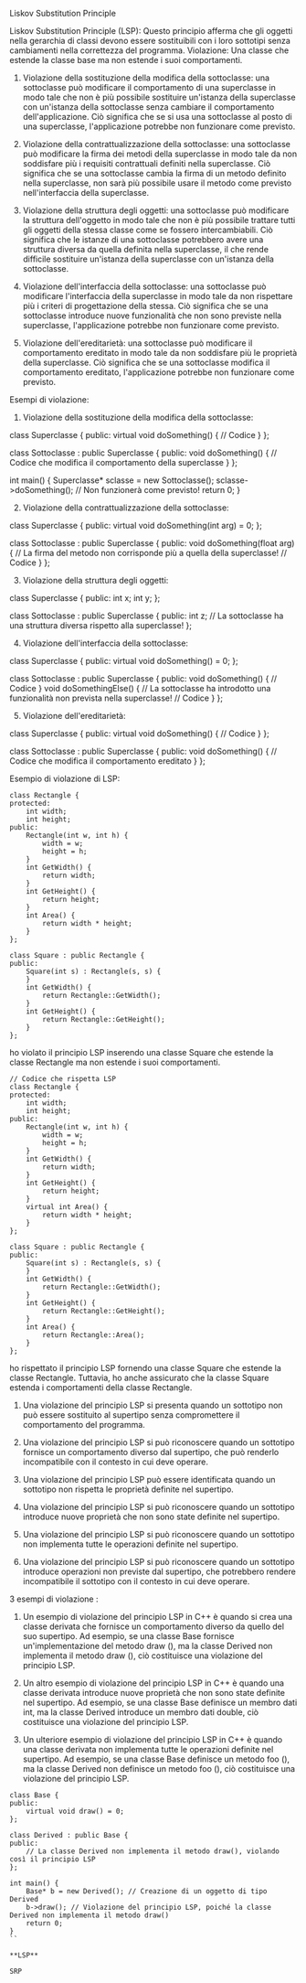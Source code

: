Liskov Substitution Principle

Liskov Substitution Principle (LSP): Questo principio afferma che gli oggetti nella gerarchia di classi devono essere sostituibili con i loro sottotipi senza cambiamenti nella correttezza del programma. Violazione: Una classe che estende la classe base ma non estende i suoi comportamenti.

1. Violazione della sostituzione della modifica della sottoclasse: una sottoclasse può modificare il comportamento di una superclasse in modo tale che non è più possibile sostituire un'istanza della superclasse con un'istanza della sottoclasse senza cambiare il comportamento dell'applicazione. Ciò significa che se si usa una sottoclasse al posto di una superclasse, l'applicazione potrebbe non funzionare come previsto.

2. Violazione della contrattualizzazione della sottoclasse: una sottoclasse può modificare la firma dei metodi della superclasse in modo tale da non soddisfare più i requisiti contrattuali definiti nella superclasse. Ciò significa che se una sottoclasse cambia la firma di un metodo definito nella superclasse, non sarà più possibile usare il metodo come previsto nell'interfaccia della superclasse.

3. Violazione della struttura degli oggetti: una sottoclasse può modificare la struttura dell'oggetto in modo tale che non è più possibile trattare tutti gli oggetti della stessa classe come se fossero intercambiabili. Ciò significa che le istanze di una sottoclasse potrebbero avere una struttura diversa da quella definita nella superclasse, il che rende difficile sostituire un'istanza della superclasse con un'istanza della sottoclasse.

4. Violazione dell'interfaccia della sottoclasse: una sottoclasse può modificare l'interfaccia della superclasse in modo tale da non rispettare più i criteri di progettazione della stessa. Ciò significa che se una sottoclasse introduce nuove funzionalità che non sono previste nella superclasse, l'applicazione potrebbe non funzionare come previsto.

5. Violazione dell'ereditarietà: una sottoclasse può modificare il comportamento ereditato in modo tale da non soddisfare più le proprietà della superclasse. Ciò significa che se una sottoclasse modifica il comportamento ereditato, l'applicazione potrebbe non funzionare come previsto.

Esempi di violazione:
1. Violazione della sostituzione della modifica della sottoclasse: 

class Superclasse {
public:
    virtual void doSomething() {
        // Codice
    }
};

class Sottoclasse : public Superclasse {
public:
    void doSomething() {
        // Codice che modifica il comportamento della superclasse
    }
};

int main() {
    Superclasse* sclasse = new Sottoclasse();
    sclasse->doSomething(); // Non funzionerà come previsto!
    return 0;
}

2. Violazione della contrattualizzazione della sottoclasse: 

class Superclasse {
public:
    virtual void doSomething(int arg) = 0;
};

class Sottoclasse : public Superclasse {
public:
    void doSomething(float arg) { // La firma del metodo non corrisponde più a quella della superclasse!
        // Codice
    }
};

3. Violazione della struttura degli oggetti: 

class Superclasse {
public:
    int x;
    int y;
};

class Sottoclasse : public Superclasse {
public:
    int z; // La sottoclasse ha una struttura diversa rispetto alla superclasse!
};

4. Violazione dell'interfaccia della sottoclasse:

class Superclasse {
public:
    virtual void doSomething() = 0;
};

class Sottoclasse : public Superclasse {
public:
    void doSomething() {
        // Codice
    } 
    void doSomethingElse() { // La sottoclasse ha introdotto una funzionalità non prevista nella superclasse!
        // Codice
    }
};

5. Violazione dell'ereditarietà: 

class Superclasse {
public:
    virtual void doSomething() {
        // Codice
    }
};


class Sottoclasse : public Superclasse {
public:
    void doSomething() {
        // Codice che modifica il comportamento ereditato
    }
};






Esempio di violazione di LSP:
```
class Rectangle { 
protected: 
    int width; 
    int height; 
public: 
    Rectangle(int w, int h) { 
        width = w; 
        height = h; 
    } 
    int GetWidth() { 
        return width; 
    } 
    int GetHeight() { 
        return height; 
    } 
    int Area() { 
        return width * height; 
    } 
}; 

class Square : public Rectangle { 
public: 
    Square(int s) : Rectangle(s, s) { 
    } 
    int GetWidth() { 
        return Rectangle::GetWidth(); 
    } 
    int GetHeight() { 
        return Rectangle::GetHeight(); 
    } 
};
```

ho violato il principio LSP inserendo una classe Square che estende la classe Rectangle ma non estende i suoi comportamenti.



```
// Codice che rispetta LSP
class Rectangle { 
protected: 
    int width; 
    int height; 
public: 
    Rectangle(int w, int h) { 
        width = w; 
        height = h; 
    } 
    int GetWidth() { 
        return width; 
    } 
    int GetHeight() { 
        return height; 
    } 
    virtual int Area() { 
        return width * height; 
    } 
}; 

class Square : public Rectangle { 
public: 
    Square(int s) : Rectangle(s, s) { 
    } 
    int GetWidth() { 
        return Rectangle::GetWidth(); 
    } 
    int GetHeight() { 
        return Rectangle::GetHeight(); 
    } 
    int Area() { 
        return Rectangle::Area(); 
    } 
}; 
```
ho rispettato il principio LSP fornendo una classe Square che estende la classe Rectangle. Tuttavia, ho anche assicurato che la classe Square estenda i comportamenti della classe Rectangle.



1. Una violazione del principio LSP si presenta quando un sottotipo non può essere sostituito al supertipo senza compromettere il comportamento del programma.

2. Una violazione del principio LSP si può riconoscere quando un sottotipo fornisce un comportamento diverso dal supertipo, che può renderlo incompatibile con il contesto in cui deve operare.

3. Una violazione del principio LSP può essere identificata quando un sottotipo non rispetta le proprietà definite nel supertipo.

4. Una violazione del principio LSP si può riconoscere quando un sottotipo introduce nuove proprietà che non sono state definite nel supertipo.

5. Una violazione del principio LSP si può riconoscere quando un sottotipo non implementa tutte le operazioni definite nel supertipo.

6. Una violazione del principio LSP si può riconoscere quando un sottotipo introduce operazioni non previste dal supertipo, che potrebbero rendere incompatibile il sottotipo con il contesto in cui deve operare.

3 esempi di violazione :

1. Un esempio di violazione del principio LSP in C++ è quando si crea una classe derivata che fornisce un comportamento diverso da quello del suo supertipo. Ad esempio, se una classe Base fornisce un'implementazione del metodo draw (), ma la classe Derived non implementa il metodo draw (), ciò costituisce una violazione del principio LSP.

2. Un altro esempio di violazione del principio LSP in C++ è quando una classe derivata introduce nuove proprietà che non sono state definite nel supertipo. Ad esempio, se una classe Base definisce un membro dati int, ma la classe Derived introduce un membro dati double, ciò costituisce una violazione del principio LSP.

3. Un ulteriore esempio di violazione del principio LSP in C++ è quando una classe derivata non implementa tutte le operazioni definite nel supertipo. Ad esempio, se una classe Base definisce un metodo foo (), ma la classe Derived non definisce un metodo foo (), ciò costituisce una violazione del principio LSP.

````
class Base {
public:
    virtual void draw() = 0;
};

class Derived : public Base {
public:
    // La classe Derived non implementa il metodo draw(), violando così il principio LSP
};

int main() {
    Base* b = new Derived(); // Creazione di un oggetto di tipo Derived
    b->draw(); // Violazione del principio LSP, poiché la classe Derived non implementa il metodo draw()
    return 0;
}
``

**LSP**

SRP